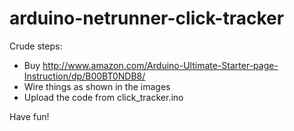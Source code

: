 # arduino-netrunner-click-tracker

Crude steps:
- Buy http://www.amazon.com/Arduino-Ultimate-Starter-page-Instruction/dp/B00BT0NDB8/
- Wire things as shown in the images
- Upload the code from click_tracker.ino

Have fun!
